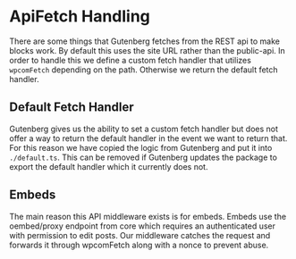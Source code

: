 # ApiFetch Handling

There are some things that Gutenberg fetches from the REST api to make blocks work. By default this uses the site URL rather than the public-api. In order to handle this we define a custom fetch handler that utilizes `wpcomFetch` depending on the path. Otherwise we return the default fetch handler.

## Default Fetch Handler

Gutenberg gives us the ability to set a custom fetch handler but does not offer a way to return the default handler in the event we want to return that. For this reason we have copied the logic from Gutenberg and put it into `./default.ts`. This can be removed if Gutenberg updates the package to export the default handler which it currently does not.

## Embeds

The main reason this API middleware exists is for embeds. Embeds use the oembed/proxy endpoint from core which requires an authenticated user with permission to edit posts. Our middleware catches the request and forwards it through wpcomFetch along with a nonce to prevent abuse.
